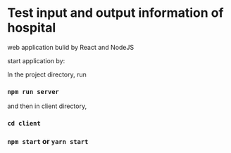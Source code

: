 # Test input and output information of hospital

web application bulid by React and NodeJS

start application by:

In the project directory, run

### `npm run server`

and then in client directory,

### `cd client`

### `npm start` or `yarn start`
